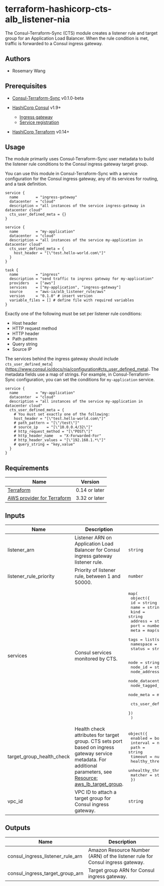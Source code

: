 # terraform-hashicorp-cts-alb_listener-nia

The Consul-Terraform-Sync (CTS) module creates a listener rule and target group for an Application Load Balancer. When the rule condition is met, traffic is forwarded to a Consul ingress gateway.

## Authors

- Rosemary Wang

## Prerequisites

- [Consul-Terraform-Sync](https://learn.hashicorp.com/collections/consul/network-infrastructure-automation) v0.1.0-beta

- [HashiCorp Consul](https://learn.hashicorp.com/consul) v1.9+
    - [Ingress gateway](https://www.consul.io/docs/connect/config-entries/ingress-gateway)
    - [Service registration](https://www.consul.io/docs/connect)

- [HashiCorp Terraform](https://learn.hashicorp.com/terraform) v0.14+

## Usage

The module primarily uses Consul-Terraform-Sync user metadata
to build the listener rule conditions to the Consul ingress gateway
target group.

You can use this module in Consul-Terraform-Sync with a service
configuration for the Consul ingress gateway, any of its services
for routing, and a task definition.

```hcl
service {
  name        = "ingress-gateway"
  datacenter  = "cloud"
  description = "all instances of the service ingress-gateway in datacenter cloud"
  cts_user_defined_meta = {}
}

service {
  name        = "my-application"
  datacenter  = "cloud"
  description = "all instances of the service my-application in datacenter cloud"
  cts_user_defined_meta = {
    host_header = "[\"test.hello-world.com\"]"
  }
}

task {
  name        = "ingress"
  description = "send traffic to ingress gateway for my-application"
  providers   = ["aws"]
  services    = ["my-application", "ingress-gateway"]
  source      = "aws-ia/alb_listener_rule/aws"
  version     = "0.1.0" # insert version
  variable_files = [] # define file with required variables
}
```

Exactly one of the following must be set per listener rule conditions:

- Host header
- HTTP request method
- HTTP header
- Path pattern
- Query string
- Source IP

The services behind the ingress gateway should include 
`cts_user_defined_meta`](https://www.consul.io/docs/nia/configuration#cts_user_defined_meta).
The metadata fields use a map of strings. For example, in Consul-Terraform-Sync configuration,
you can set the conditions for `my-application` service.

```hcl
service {
  name        = "my-application"
  datacenter  = "cloud"
  description = "all instances of the service my-application in datacenter cloud"
  cts_user_defined_meta = {
    # You must set exactly one of the following:
    host_header = "[\"test.hello-world.com\"]"
    # path_pattern = "[\"/test\"]"
    # source_ip    = "[\"10.0.0.4/32\"]"
    # http_request_method = "[\"POST\"]"
    # http_header_name   = "X-Forwarded-For"
    # http_header_values = "[\"192.168.1.*\"]"
    # query_string = "key,value"
  }
}
```

## Requirements

| Name | Version |
|------|---------|
| [Terraform](https://www.terraform.io/downloads.html) | 0.14 or later |
| [AWS provider for Terraform](https://registry.terraform.io/providers/hashicorp/aws/latest) | 3.32 or later |


## Inputs

| Name | Description | Type | Default | Required |
|------|-------------|------|---------|:--------:|
| listener\_arn | Listener ARN on Application Load Balancer for Consul ingress gateway listener rule. | `string` | n/a | yes |
| listener\_rule\_priority | Priority of listener rule, between 1 and 50000. | `number` | `1` | no |
| services | Consul services monitored by CTS. | <pre>map(<br>    object({<br>      id        = string<br>      name      = string<br>      kind      = string<br>      address   = string<br>      port      = number<br>      meta      = map(string)<br>      tags      = list(string)<br>      namespace = string<br>      status    = string<br><br>      node                  = string<br>      node_id               = string<br>      node_address          = string<br>      node_datacenter       = string<br>      node_tagged_addresses = map(string)<br>      node_meta             = map(string)<br><br>      cts_user_defined_meta = map(string)<br>    })<br>  )</pre> | n/a | yes |
| target\_group\_health\_check | Health check attributes for target group. CTS sets port based on ingress gateway service metadata. For additional parameters, see [Resource: aws_lb_target_group](https://registry.terraform.io/providers/hashicorp/aws/latest/docs/resources/lb_target_group#enabled). | <pre>object({<br>    enabled             = bool<br>    interval            = number<br>    path                = string<br>    timeout             = number<br>    healthy_threshold   = number<br>    unhealthy_threshold = number<br>    matcher             = string<br>  })</pre> | n/a | yes |
| vpc\_id | VPC ID to attach a target group for Consul ingress gateway. | `string` | n/a | yes |

## Outputs

| Name | Description |
|------|-------------|
| consul\_ingress\_listener\_rule\_arn | Amazon Resource Number (ARN) of the listener rule for Consul ingress gateway. |
| consul\_ingress\_target\_group\_arn | Target group ARN for Consul ingress gateway. |
